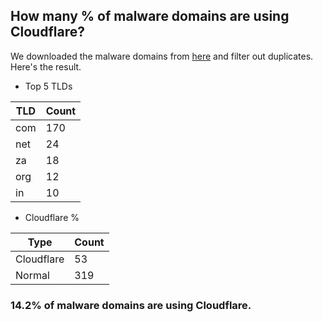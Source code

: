 ## How many % of malware domains are using Cloudflare?


We downloaded the malware domains from [here](https://urlhaus.abuse.ch) and filter out duplicates.
Here's the result.


[//]: # (start replacement)


- Top 5 TLDs

| TLD | Count |
| --- | --- |
| com | 170 |
| net | 24 |
| za | 18 |
| org | 12 |
| in | 10 |


- Cloudflare %

| Type | Count |
| --- | --- |
| Cloudflare | 53 |
| Normal | 319 |


### 14.2% of malware domains are using Cloudflare.